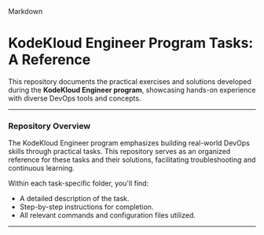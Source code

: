 Markdown

# KodeKloud Engineer Program Tasks: A Reference

This repository documents the practical exercises and solutions developed during the **KodeKloud Engineer program**, showcasing hands-on experience with diverse DevOps tools and concepts.

---

### Repository Overview

The KodeKloud Engineer program emphasizes building real-world DevOps skills through practical tasks. This repository serves as an organized reference for these tasks and their solutions, facilitating troubleshooting and continuous learning.

Within each task-specific folder, you'll find:

* A detailed description of the task.
* Step-by-step instructions for completion.
* All relevant commands and configuration files utilized.

---
